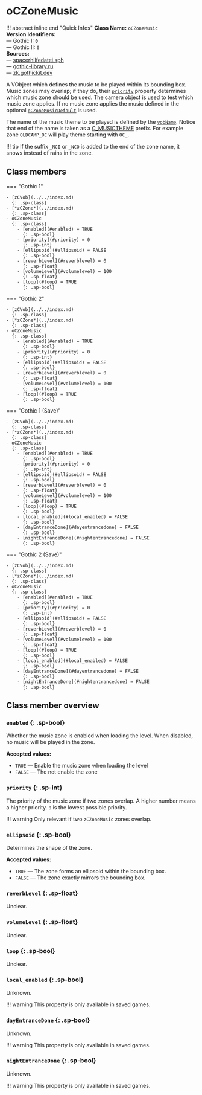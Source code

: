 # oCZoneMusic

!!! abstract inline end "Quick Infos"
    **Class Name:** `oCZoneMusic`<br/>
    **Version Identifiers:**<br />
    — Gothic I: `0`<br/>
    — Gothic II: `0`<br/>
    **Sources:**<br/>
    — [spacerhilfedatei.sph](https://wiki.worldofgothic.de/doku.php?id=spacer:hilfedatei)<br/>
    — [gothic-library.ru](http://www.gothic-library.ru/publ/class_oczonemusic/1-1-0-700)<br/>
    — [zk.gothickit.dev](https://zk.gothickit.dev/engine/objects/oCZoneMusic/)

A VObject which defines the music to be played within its bounding box. Music zones may overlap; if they do, their
[`priority`](#priority) property determines which music zone should be used. The camera object is used to test which
music zone applies. If no music zone applies the music defined in the optional [`oCZoneMusicDefault`](oCZoneMusicDefault.md)
is used.

The name of the music theme to be played is defined by the [`vobName`](../../index.md#vobname). Notice that end of the name is taken as a [C_MUSICTHEME](../../../../../scripts/classes/c_musictheme.md) prefix. For example zone `OLDCAMP_OC` will play theme starting with `OC_`.

!!! tip
    If the suffix `_NCI` or `_NCO` is added to the end of the zone name, it snows instead of rains in the zone.

## Class members

=== "Gothic 1"

    - [zCVob](../../index.md)
      {: .sp-class}
    - [*zCZone*](../index.md)
      {: .sp-class}
    - oCZoneMusic
      {: .sp-class}
        - [enabled](#enabled) = TRUE
          {: .sp-bool}
        - [priority](#priority) = 0
          {: .sp-int}
        - [ellipsoid](#ellipsoid) = FALSE
          {: .sp-bool}
        - [reverbLevel](#reverblevel) = 0
          {: .sp-float}
        - [volumeLevel](#volumelevel) = 100
          {: .sp-float}
        - [loop](#loop) = TRUE
          {: .sp-bool}

=== "Gothic 2"

    - [zCVob](../../index.md)
      {: .sp-class}
    - [*zCZone*](../index.md)
      {: .sp-class}
    - oCZoneMusic
      {: .sp-class}
        - [enabled](#enabled) = TRUE
          {: .sp-bool}
        - [priority](#priority) = 0
          {: .sp-int}
        - [ellipsoid](#ellipsoid) = FALSE
          {: .sp-bool}
        - [reverbLevel](#reverblevel) = 0
          {: .sp-float}
        - [volumeLevel](#volumelevel) = 100
          {: .sp-float}
        - [loop](#loop) = TRUE
          {: .sp-bool}

=== "Gothic 1 (Save)"

    - [zCVob](../../index.md)
      {: .sp-class}
    - [*zCZone*](../index.md)
      {: .sp-class}
    - oCZoneMusic
      {: .sp-class}
        - [enabled](#enabled) = TRUE
          {: .sp-bool}
        - [priority](#priority) = 0
          {: .sp-int}
        - [ellipsoid](#ellipsoid) = FALSE
          {: .sp-bool}
        - [reverbLevel](#reverblevel) = 0
          {: .sp-float}
        - [volumeLevel](#volumelevel) = 100
          {: .sp-float}
        - [loop](#loop) = TRUE
          {: .sp-bool}
        - [local_enabled](#local_enabled) = FALSE
          {: .sp-bool}
        - [dayEntranceDone](#dayentrancedone) = FALSE
          {: .sp-bool}
        - [nightEntranceDone](#nightentrancedone) = FALSE
          {: .sp-bool}

=== "Gothic 2 (Save)"

    - [zCVob](../../index.md)
      {: .sp-class}
    - [*zCZone*](../index.md)
      {: .sp-class}
    - oCZoneMusic
      {: .sp-class}
        - [enabled](#enabled) = TRUE
          {: .sp-bool}
        - [priority](#priority) = 0
          {: .sp-int}
        - [ellipsoid](#ellipsoid) = FALSE
          {: .sp-bool}
        - [reverbLevel](#reverblevel) = 0
          {: .sp-float}
        - [volumeLevel](#volumelevel) = 100
          {: .sp-float}
        - [loop](#loop) = TRUE
          {: .sp-bool}
        - [local_enabled](#local_enabled) = FALSE
          {: .sp-bool}
        - [dayEntranceDone](#dayentrancedone) = FALSE
          {: .sp-bool}
        - [nightEntranceDone](#nightentrancedone) = FALSE
          {: .sp-bool}

## Class member overview

### `enabled` {: .sp-bool}

Whether the music zone is enabled when loading the level. When disabled, no music will be played in the zone.

**Accepted values:**

* `TRUE` — Enable the music zone when loading the level
* `FALSE` — The not enable the zone

### `priority` {: .sp-int}

The priority of the music zone if two zones overlap. A higher number means a higher priority. `0` is the lowest
possible priority.

!!! warning
    Only relevant if two `zCZoneMusic` zones overlap.

### `ellipsoid` {: .sp-bool}

Determines the shape of the zone.

**Accepted values:**

* `TRUE` — The zone forms an ellipsoid within the bounding box.
* `FALSE` — The zone exactly mirrors the bounding box.

### `reverbLevel` {: .sp-float}

Unclear.

### `volumeLevel` {: .sp-float}

Unclear.

### `loop` {: .sp-bool}

Unclear.

### `local_enabled` {: .sp-bool}

Unknown.

!!! warning
    This property is only available in saved games.

### `dayEntranceDone` {: .sp-bool}

Unknown.

!!! warning
    This property is only available in saved games.

### `nightEntranceDone` {: .sp-bool}

Unknown.

!!! warning
    This property is only available in saved games.
